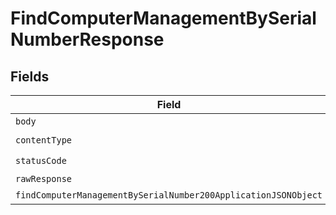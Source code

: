 # FindComputerManagementBySerialNumberResponse


## Fields

| Field                                                                                                                                       | Type                                                                                                                                        | Required                                                                                                                                    | Description                                                                                                                                 |
| ------------------------------------------------------------------------------------------------------------------------------------------- | ------------------------------------------------------------------------------------------------------------------------------------------- | ------------------------------------------------------------------------------------------------------------------------------------------- | ------------------------------------------------------------------------------------------------------------------------------------------- |
| `body`                                                                                                                                      | *Uint8Array*                                                                                                                                | :heavy_minus_sign:                                                                                                                          | N/A                                                                                                                                         |
| `contentType`                                                                                                                               | *string*                                                                                                                                    | :heavy_check_mark:                                                                                                                          | N/A                                                                                                                                         |
| `statusCode`                                                                                                                                | *number*                                                                                                                                    | :heavy_check_mark:                                                                                                                          | N/A                                                                                                                                         |
| `rawResponse`                                                                                                                               | [AxiosResponse>](https://axios-http.com/docs/res_schema)                                                                                    | :heavy_minus_sign:                                                                                                                          | N/A                                                                                                                                         |
| `findComputerManagementBySerialNumber200ApplicationJSONObject`                                                                              | [FindComputerManagementBySerialNumber200ApplicationJSON](../../models/operations/findcomputermanagementbyserialnumber200applicationjson.md) | :heavy_minus_sign:                                                                                                                          | OK                                                                                                                                          |